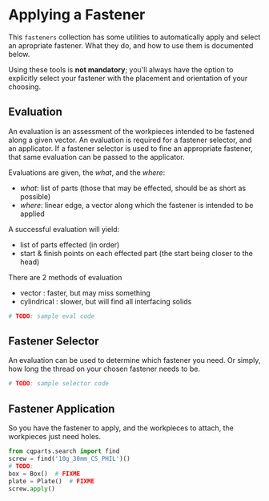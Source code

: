 # Applying a Fastener

This `fasteners` collection has some utilities to automatically apply and select
an apropriate fastener. What they do, and how to use them is documented below.

Using these tools is **not mandatory**; you'll always have the option to
explicitly select your fastener with the placement and orientation of your
choosing.


## Evaluation

An evaluation is an assessment of the workpieces intended to be fastened along
a given vector.
An evaluation is required for a fastener selector, and an applicator.
If a fastener selector is used to fine an appropriate fastener, that same evaluation
can be passed to the applicator.

Evaluations are given, the _what_, and the _where_:
- _what_: list of parts (those that may be effected, should be as short as possible)
- _where_: linear edge, a vector along which the fastener is intended to be applied

A successful evaluation will yield:
- list of parts effected (in order)
- start & finish points on each effected part
    (the start being closer to the head)

There are 2 methods of evaluation
- vector : faster, but may miss something
- cylindrical : slower, but will find all interfacing solids


```python
# TODO: sample eval code
```


## Fastener Selector

An evaluation can be used to determine which fastener you need.
Or simply, how long the thread on your chosen fastener needs to be.

```python
# TODO: sample selector code
```


## Fastener Application

So you have the fastener to apply, and the workpieces to attach, the workpieces
just need holes.

```python
from cqparts.search import find
screw = find('10g_30mm_CS_PHIL')()
# TODO:
box = Box()  # FIXME
plate = Plate()  # FIXME
screw.apply()
```
